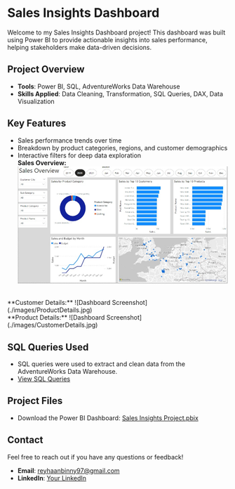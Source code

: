 # Sales Insights Dashboard

Welcome to my Sales Insights Dashboard project! This dashboard was built using Power BI to provide actionable insights into sales performance, helping stakeholders make data-driven decisions.

## Project Overview
- **Tools**: Power BI, SQL, AdventureWorks Data Warehouse
- **Skills Applied**: Data Cleaning, Transformation, SQL Queries, DAX, Data Visualization

## Key Features
- Sales performance trends over time
- Breakdown by product categories, regions, and customer demographics
- Interactive filters for deep data exploration <br>
 **Sales Overview:**
![Dashboard Screenshot](./images/SalesOverview.jpg)

<br>
**Customer Details:**
![Dashboard Screenshot](./images/ProductDetails.jpg)
<br>**Product Details:**
![Dashboard Screenshot](./images/CustomerDetails.jpg)


## SQL Queries Used
- SQL queries were used to extract and clean data from the AdventureWorks Data Warehouse.
- [View SQL Queries](./sql/)

## Project Files
- Download the Power BI Dashboard: [Sales Insights Project.pbix](./files/Sales_Insights_project.pbix)

## Contact
Feel free to reach out if you have any questions or feedback!
- **Email**: reyhaanbinny97@gmail.com
- **LinkedIn**: [Your LinkedIn](https://www.linkedin.com/in/reyhaanbinny)


